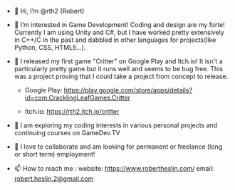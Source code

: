- 👋 Hi, I’m @rth2 (Robert)

- 👀 I’m interested in Game Development! Coding and design are my forte! Currently I am using Unity and C#, but I have worked pretty extensively in C++/C in the past and dabbled in other languages for projects(like Python, CSS, HTML5...).

- 🎃 I released my first game "Critter" on Google Play and Itch.io! It isn't a particularly pretty game but it runs well and seems to be bug free. This was a project proving that I could take a project from concept to release.

  - Google Play: https://play.google.com/store/apps/details?id=com.CracklingLeafGames.Critter

  - Itch.io: https://rth2.itch.io/critter

- 🌱 I am exploring my coding interests in various personal projects and continuing courses on GameDev.TV

- 💞️ I love to collaborate and am looking for permanent or freelance (long or short term) employment!

- 📫 How to reach me : website: https://www.robertheslin.com/
                       email: robert.heslin.2@gmail.com

<!---
rth2/rth2 is a ✨ special ✨ repository because its `README.md` (this file) appears on your GitHub profile.
You can click the Preview link to take a look at your changes.
--->
